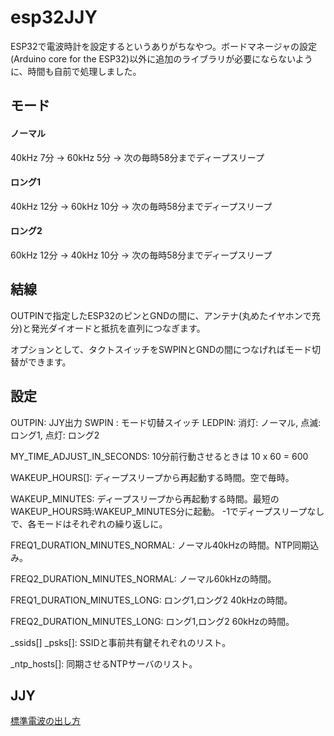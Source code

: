 # esp32JJY

ESP32で電波時計を設定するというありがちなやつ。ボードマネージャの設定(Arduino core for the ESP32)以外に追加のライブラリが必要にならないように、時間も自前で処理しました。


## モード

#### ノーマル

40kHz 7分 -> 60kHz 5分 -> 次の毎時58分までディープスリープ

#### ロング1

40kHz 12分 -> 60kHz 10分 -> 次の毎時58分までディープスリープ

#### ロング2

60kHz 12分 -> 40kHz 10分 -> 次の毎時58分までディープスリープ


## 結線

OUTPINで指定したESP32のピンとGNDの間に、アンテナ(丸めたイヤホンで充分)と発光ダイオードと抵抗を直列につなぎます。

オプションとして、タクトスイッチをSWPINとGNDの間につなげればモード切替ができます。


## 設定

OUTPIN: JJY出力
SWPIN : モード切替スイッチ
LEDPIN: 消灯: ノーマル, 点滅: ロング1, 点灯: ロング2

MY_TIME_ADJUST_IN_SECONDS: 10分前行動させるときは 10 x 60 = 600

WAKEUP_HOURS[]: ディープスリープから再起動する時間。空で毎時。

WAKEUP_MINUTES: ディープスリープから再起動する時間。最短のWAKEUP_HOURS時:WAKEUP_MINUTES分に起動。 -1でディープスリープなしで、各モードはそれぞれの繰り返しに。

FREQ1_DURATION_MINUTES_NORMAL: ノーマル40kHzの時間。NTP同期込み。

FREQ2_DURATION_MINUTES_NORMAL: ノーマル60kHzの時間。

FREQ1_DURATION_MINUTES_LONG: ロング1,ロング2 40kHzの時間。

FREQ2_DURATION_MINUTES_LONG: ロング1,ロング2 60kHzの時間。

_ssids[] _psks[]: SSIDと事前共有鍵それぞれのリスト。

_ntp_hosts[]: 同期させるNTPサーバのリスト。


## JJY

[標準電波の出し方](http://jjy.nict.go.jp/jjy/trans/)
